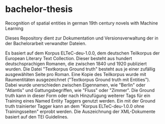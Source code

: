 # bachelor-thesis
Recognition of spatial entities in german 19th century novels with Machine Learning

Dieses Repository dient zur Dokumentation und Versionsverwaltung der in der Bachelorarbeit verwandter Dateien.

Es basiert auf dem Korpus ELTeC-deu-1.0.0, dem deutschen Teilkorpus der European Literary Text Collection. 
Dieser besteht aus hundert deutschsprachigen Romanen, die zwischen 1840 und 1920 publiziert wurden. 
Die Datei "Textkorpus Ground truth" besteht aus je einer zufällig ausgewählten Seite pro Roman.
Eine Kopie des Teilkorpus wurde mit Raumentitäten ausgezeichnet ("Textkorpus Ground truth mit Entities"). 
Dabei wurde unerschieden zwischen Eigennamen, wie "Berlin" oder "Atlantis" und Gattungsbegriffen, wie "Fluss" oder "Zimmer".
Die Ground truth kann in dieser Form oder nach Hinzufügung weiterer Tags für ein Training eines Named Entity Taggers genutzt werden.
Ein mit der Ground truth trainierter Tagger kann an dem "Korpus ELTeC-deu-1.0.0 ohne Trainingsseiten" erprobt werden. 
Die Auszeichnung der XML-Dokumente basiert auf den TEI Guidelines.
